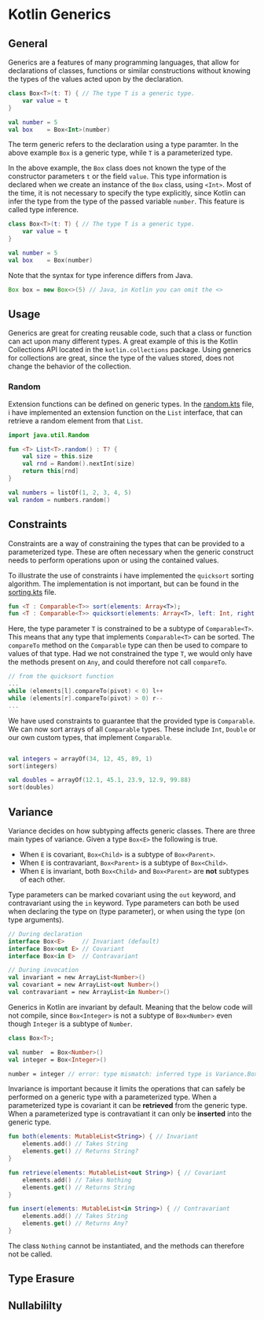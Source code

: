 # Kotlin Generics

## General

Generics are a features of many programming languages, that allow for declarations of classes, functions or similar constructions without knowing the types of the values acted upon by the declaration. 

```kotlin
class Box<T>(t: T) { // The type T is a generic type.
    var value = t
}

val number = 5
val box    = Box<Int>(number)
```

The term generic refers to the declaration using a type paramter. In the above example `Box` is a generic type, while `T` is a parameterized type.

In the above example, the `Box` class does not known the type of the constructor parameters `t` or the field `value`. This type information is declared when we create an instance of the `Box` class, using `<Int>`. Most of the time, it is not necessary to specify the type explicitly, since Kotlin can infer the type from the type of the passed variable `number`. This feature is called type inference.

```kotlin
class Box<T>(t: T) { // The type T is a generic type.
    var value = t
}

val number = 5
val box    = Box(number)
```

Note that the syntax for type inference differs from Java.
```java 
Box box = new Box<>(5) // Java, in Kotlin you can omit the <>
```

## Usage

Generics are great for creating reusable code, such that a class or function can act upon many different types. A great example of this is the Kotlin Collections API located in the `kotlin.collections` package. Using generics for collections are great, since the type of the values stored, does not change the behavior of the collection. 

### Random

Extension functions can be defined on generic types. In the [random.kts](random.kts) file, i have implemented an extension function on the `List` interface, that can retrieve a random element from that `List`.

```kotlin
import java.util.Random

fun <T> List<T>.random() : T? {
    val size = this.size
    val rnd = Random().nextInt(size)
    return this[rnd]
}

val numbers = listOf(1, 2, 3, 4, 5)
val random = numbers.random()
```

## Constraints

Constraints are a way of constraining the types that can be provided to a parameterized type. These are often necessary when the generic construct needs to perform operations upon or using the contained values.

To illustrate the use of constraints i have implemented the `quicksort` sorting algorithm. The implementation is not important, but can be found in the [sorting.kts](sorting.kts) file.


```kotlin
fun <T : Comparable<T>> sort(elements: Array<T>);
fun <T : Comparable<T>> quicksort(elements: Array<T>, left: Int, right: Int);
```

Here, the type parameter `T` is constrained to be a subtype of `Comparable<T>`. This means that any type that implements `Comparable<T>` can be sorted. The `compareTo` method on the `Comparable` type can then be used to compare to values of that type. Had we not constrained the type `T`, we would only have the methods present on `Any`, and could therefore not call `compareTo`.

```kotlin
// from the quicksort function
...
while (elements[l].compareTo(pivot) < 0) l++
while (elements[r].compareTo(pivot) > 0) r--
...
```

We have used constraints to guarantee that the provided type is `Comparable`. We can now sort arrays of all `Comparable` types. These include `Int`, `Double` or our own custom types, that implement `Comparable`.

```kotlin

val integers = arrayOf(34, 12, 45, 89, 1)
sort(integers)

val doubles = arrayOf(12.1, 45.1, 23.9, 12.9, 99.88)
sort(doubles)
```

## Variance

Variance decides on how subtyping affects generic classes. There are three main types of variance. Given a type `Box<E>` the following is true.

- When `E` is covariant, `Box<Child>` is a subtype of `Box<Parent>`.
- When `E` is contravariant, `Box<Parent>` is a subtype of `Box<Child>`.
- When `E` is invariant, both `Box<Child>` and `Box<Parent>` are __not__ subtypes of each other.

Type parameters can be marked covariant using the `out` keyword, and contravariant using the `in` keyword. Type parameters can both be used when declaring the type on (type parameter), or when using the type (on type arguments).

```kotlin
// During declaration
interface Box<E>     // Invariant (default)
interface Box<out E> // Covariant
interface Box<in E>  // Contravariant

// During invocation
val invariant = new ArrayList<Number>()
val covariant = new ArrayList<out Number>()
val contravariant = new ArrayList<in Number>()
```

Generics in Kotlin are invariant by default. Meaning that the below code will not compile, since `Box<Integer>` is not a subtype of `Box<Number>` even though `Integer` is a subtype of `Number`.

```kotlin
class Box<T>;

val number  = Box<Number>()
val integer = Box<Integer>()

number = integer // error: type mismatch: inferred type is Variance.Box<Integer> but Variance.Box<Number> was expected
```

Invariance is important because it limits the operations that can safely be performed on a generic type with a parameterized type. When a parameterized type is covariant it can be __retrieved__ from the generic type. When a parameterized type is contravatiant it can only be __inserted__ into the generic type.

```kotlin
fun both(elements: MutableList<String>) { // Invariant
    elements.add() // Takes String
    elements.get() // Returns String?
}

fun retrieve(elements: MutableList<out String>) { // Covariant
    elements.add() // Takes Nothing
    elements.get() // Returns String
}

fun insert(elements: MutableList<in String>) { // Contravariant
    elements.add() // Takes String
    elements.get() // Returns Any?
}
```

The class `Nothing` cannot be instantiated, and the methods can therefore not be called.

## Type Erasure

## Nullabililty